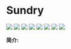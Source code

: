 # Sundry

[![](https://img.shields.io/nuget/v/Sundry)](https://www.nuget.org/packages/Sundry) ![](https://img.shields.io/badge/version-1.0.5-brightgreen.svg) ![](https://img.shields.io/github/issues/odinsam/Sundry) ![](https://img.shields.io/github/forks/odinsam/Sundry) ![](https://img.shields.io/github/stars/odinsam/Sundry) ![](https://img.shields.io/badge/platform-.Net_Core_5.0-brightgreen.svg) ![](https://img.shields.io/github/license/odinsam/Sundry) [![](https://img.shields.io/badge/Blog-odinsam.com-blue.svg)](https://odinsam.com)

**简介:**
